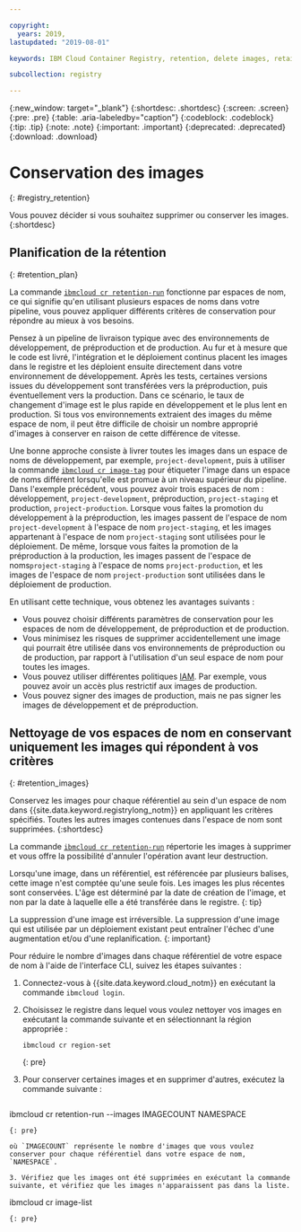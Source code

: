 ```yaml
---

copyright:
  years: 2019,
lastupdated: "2019-08-01"

keywords: IBM Cloud Container Registry, retention, delete images, retain images

subcollection: registry

---
```


{:new_window: target="_blank"}
{:shortdesc: .shortdesc}
{:screen: .screen}
{:pre: .pre}
{:table: .aria-labeledby="caption"}
{:codeblock: .codeblock}
{:tip: .tip}
{:note: .note}
{:important: .important}
{:deprecated: .deprecated}
{:download: .download}

# Conservation des images
{: #registry_retention}

Vous pouvez décider si vous souhaitez supprimer ou conserver les images.
{:shortdesc}

## Planification de la rétention
{: #retention_plan}

La commande [`ibmcloud cr retention-run`](/docs/services/Registry?topic=container-registry-cli-plugin-containerregcli#bx_cr_retention_run) fonctionne par espaces de nom, ce qui signifie qu'en utilisant plusieurs espaces de noms dans votre pipeline, vous pouvez appliquer différents critères de conservation pour répondre au mieux à vos besoins.

Pensez à un pipeline de livraison typique avec des environnements de développement, de préproduction et de production. Au fur et à mesure que le code est livré, l'intégration et le déploiement continus placent les images dans le registre et les déploient ensuite directement dans votre environnement de développement. Après les tests, certaines versions issues du développement sont transférées vers la préproduction, puis éventuellement vers la production. Dans ce scénario, le taux de changement d'image est le plus rapide en développement et le plus lent en production. Si tous vos environnements extraient des images du même espace de nom, il peut être difficile de choisir un nombre approprié d'images à conserver en raison de cette différence de vitesse.

Une bonne approche consiste à livrer toutes les images dans un espace de noms de développement, par exemple, `project-development`, puis à utiliser la commande [`ibmcloud cr image-tag`](/docs/services/Registry?topic=container-registry-cli-plugin-containerregcli#bx_cr_image_tag) pour étiqueter l'image dans un espace de noms différent lorsqu'elle est promue à un niveau supérieur du pipeline. Dans l'exemple précédent, vous pouvez avoir trois espaces de nom : développement, `project-development`, préproduction, `project-staging` et production, `project-production`. Lorsque vous faites la promotion du développement à la préproduction, les images passent de l'espace de nom `project-development` à l'espace de nom `project-staging`, et les images appartenant à l'espace de nom `project-staging` sont utilisées pour le déploiement. De même, lorsque vous faites la promotion de la préproduction à la production, les images passent de l'espace de noms`project-staging` à l'espace de noms `project-production`, et les images de l'espace de nom `project-production` sont utilisées dans le déploiement de production.

En utilisant cette technique, vous obtenez les avantages suivants :

* Vous pouvez choisir différents paramètres de conservation pour les espaces de nom de développement, de préproduction et de production.
* Vous minimisez les risques de supprimer accidentellement une image qui pourrait être utilisée dans vos environnements de préproduction ou de production, par rapport à l'utilisation d'un seul espace de nom pour toutes les images.
* Vous pouvez utiliser différentes politiques [IAM](/docs/services/Registry?topic=registry-iam). Par exemple, vous pouvez avoir un accès plus restrictif aux images de production.
* Vous pouvez signer des images de production, mais ne pas signer les images de développement et de préproduction.

## Nettoyage de vos espaces de nom en conservant uniquement les images qui répondent à vos critères
{: #retention_images}

Conservez les images pour chaque référentiel au sein d'un espace de nom dans {{site.data.keyword.registrylong_notm}} en appliquant les critères spécifiés. Toutes les autres images contenues dans l'espace de nom sont supprimées.
{:shortdesc}

La commande [`ibmcloud cr retention-run`](/docs/services/Registry?topic=container-registry-cli-plugin-containerregcli#bx_cr_retention_run) répertorie les images à supprimer et vous offre la possibilité d'annuler l'opération avant leur destruction.

Lorsqu'une image, dans un référentiel, est référencée par plusieurs balises, cette image n'est comptée qu'une seule fois. Les images les plus récentes sont conservées. L'âge est déterminé par la date de création de l'image, et non par la date à laquelle elle a été transférée dans le registre.
{: tip}

La suppression d'une image est irréversible. La suppression d'une image qui est utilisée par un déploiement existant peut entraîner l'échec d'une augmentation et/ou d'une replanification.
{: important}

Pour réduire le nombre d'images dans chaque référentiel de votre espace de nom à l'aide de l'interface CLI, suivez les étapes suivantes :

1. Connectez-vous à {{site.data.keyword.cloud_notm}} en exécutant la commande `ibmcloud login`.
2. Choisissez le registre dans lequel vous voulez nettoyer vos images en exécutant la commande suivante et en sélectionnant la région appropriée :

   ```
   ibmcloud cr region-set
   ```
   {: pre}

3. Pour conserver certaines images et en supprimer d'autres, exécutez la commande suivante :

   ```
  ibmcloud cr retention-run --images IMAGECOUNT NAMESPACE
   ```
   {: pre}

   où `IMAGECOUNT` représente le nombre d'images que vous voulez conserver pour chaque référentiel dans votre espace de nom, `NAMESPACE`.

3. Vérifiez que les images ont été supprimées en exécutant la commande suivante, et vérifiez que les images n'apparaissent pas dans la liste.

   ```
   ibmcloud cr image-list
   ```
   {: pre}
